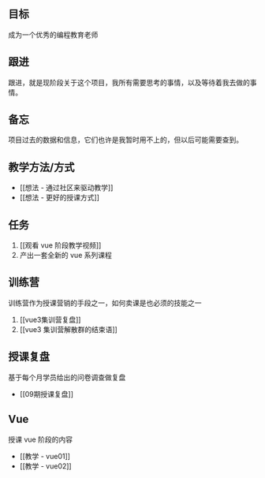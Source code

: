 ## 目标
成为一个优秀的编程教育老师


## 跟进
跟进，就是现阶段关于这个项目，我所有需要思考的事情，以及等待着我去做的事情。

## 备忘
项目过去的数据和信息，它们也许是我暂时用不上的，但以后可能需要查到。


## 教学方法/方式

- [[想法 - 通过社区来驱动教学]]
- [[想法 - 更好的授课方式]]

## 任务
1. [[观看 vue 阶段教学视频]]
2. 产出一套全新的 vue 系列课程



## 训练营
训练营作为授课营销的手段之一，如何卖课是也必须的技能之一

1. [[vue3集训营复盘]]
2. [[vue3 集训营解散群的结束语]]


## 授课复盘
基于每个月学员给出的问卷调查做复盘

- [[09期授课复盘]]



## Vue 
授课 vue 阶段的内容
- [[教学 - vue01]]
- [[教学 - vue02]]
